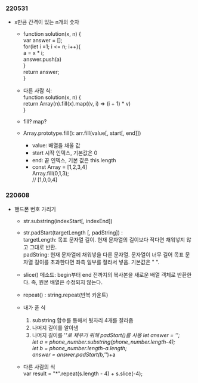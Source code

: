### 220531
-   x만큼 간격이 있는 n개의 숫자
    -   function solution(x, n) {<br>
    var answer = [];<br>
    for(let i =1; i <= n; i++){<br>
        a = x * i;<br>
        answer.push(a)<br>
    }<br>
    return answer;<br>
    }

    -   다른 사람 식: <br>
    function solution(x, n) { <br>
    return Array(n).fill(x).map((v, i) => (i + 1) * v)<br>
    }<br>

    -   fill? map?
    -   Array.prototype.fill(): arr.fill(value[, start[, end]])
        - value: 배열을 채울 값
        - start 시작 인덱스, 기본값은 0
        - end: 끝 인덱스, 기본 값은 this.length
        -  const Array = [1,2,3,4]<br>
        Array.fill(0,1,3); <br>
        // [1,0,0,4]



### 220608
-   핸드폰 번호 가리기
    -   str.substring(indexStart[, indexEnd])
    -   str.padStart(targetLength [, padString]) : <br>
        targetLength: 목표 문자열 길이. 현재 문자열의 길이보다 작다면 채워넣지 않고 그대로 반환.<br>
        padString: 현재 문자열에 채워넣을 다른 문자열. 문자열이 너무 길어 목표 문자열 길이를 초과한다면 좌측 일부를 잘라서 넣음. 기본값은 " ".<br>
    -   slice() 메소드: begin부터 end 전까지의 복사본을 새로운 배열 객체로 반환한다. 즉, 원본 배열은 수정되지 않는다.
    -   repeat() : string.repeat(반복 카운트)

    -   내가 푼 식<br>
        1.   substring 함수를 통해서 뒷자리 4개를 잘라줌
        2.  나머지 길이를 알아냄
        3.   나머지 길이를 '*'로 채우기 위해  padStart()를 사용
        let answer = '';<br>
        let a = phone_number.substring(phone_number.length-4);<br>
        let b = phone_number.length-a.length;<br>
        answer = answer.padStart(b,'*')+a
    
    -   다른 사람의 식<br>
         var result = "*".repeat(s.length - 4) + s.slice(-4);<br>
         


